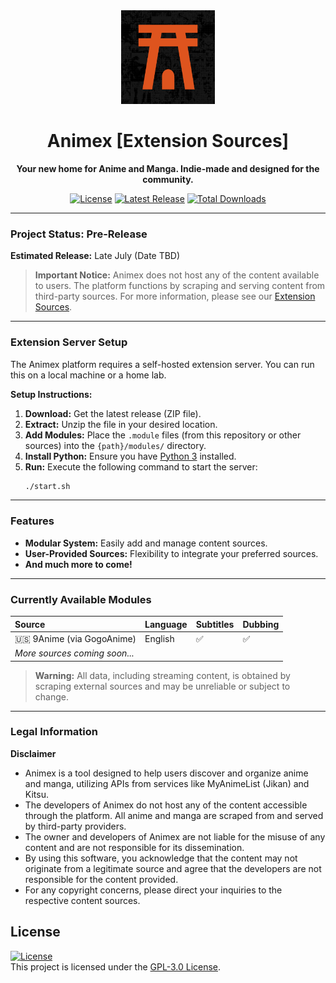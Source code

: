 
<div align="center">
    <img width="150px" src="https://raw.githubusercontent.com/Animex-App/Animex/refs/heads/main/assets/icon.png" alt="Animex Logo"/>
    <h1 style="border-bottom: none;">Animex [Extension Sources]</h1>
    <p><strong>Your new home for Anime and Manga. Indie-made and designed for the community.</strong></p>
</div>

<div align="center">
    <a href="https://github.com/Animex-App/Animex/blob/main/LICENSE"><img alt="License" src="https://img.shields.io/github/license/Animex-App/Animex?style=for-the-badge&labelColor=1a1d24"></a>
    <a href="https://github.com/Animex-App/Animex-Desktop/releases"><img alt="Latest Release" src="https://img.shields.io/github/v/release/Animex-App/Animex-Desktop?style=for-the-badge&labelColor=1a1d24"></a>
    <a href="https://github.com/Animex-App/Animex/releases"><img alt="Total Downloads" src="https://img.shields.io/github/downloads/Animex-App/Animex/total?style=for-the-badge&labelColor=1a1d24"></a>
</div>

---

### **Project Status: Pre-Release**

**Estimated Release:** Late July (Date TBD)

> **Important Notice:** Animex does not host any of the content available to users. The platform functions by scraping and serving content from third-party sources. For more information, please see our [Extension Sources](https://github.com/Animex-App/Extension-Servers).

---

### **Extension Server Setup**

The Animex platform requires a self-hosted extension server. You can run this on a local machine or a home lab.

**Setup Instructions:**

1.  **Download:** Get the latest release (ZIP file).
2.  **Extract:** Unzip the file in your desired location.
3.  **Add Modules:** Place the `.module` files (from this repository or other sources) into the `{path}/modules/` directory.
4.  **Install Python:** Ensure you have [Python 3](https://www.python.org/downloads/) installed.
5.  **Run:** Execute the following command to start the server:
    ```bash
    ./start.sh
    ```

---

### **Features**

*   **Modular System:** Easily add and manage content sources.
*   **User-Provided Sources:** Flexibility to integrate your preferred sources.
*   **And much more to come!**

---

### **Currently Available Modules**

| Source | Language | Subtitles | Dubbing |
| :--- | :--- | :--- | :--- |
| 🇺🇸 9Anime (via GogoAnime) | English | ✅ | ✅ |
| *More sources coming soon...* | | | |

> **Warning:** All data, including streaming content, is obtained by scraping external sources and may be unreliable or subject to change.

---

### **Legal Information**

**Disclaimer**

*   Animex is a tool designed to help users discover and organize anime and manga, utilizing APIs from services like MyAnimeList (Jikan) and Kitsu.
*   The developers of Animex do not host any of the content accessible through the platform. All anime and manga are scraped from and served by third-party providers.
*   The owner and developers of Animex are not liable for the misuse of any content and are not responsible for its dissemination.
*   By using this software, you acknowledge that the content may not originate from a legitimate source and agree that the developers are not responsible for the content provided.
*   For any copyright concerns, please direct your inquiries to the respective content sources.

**License**
---
<a href="https://github.com/Animex-App/Animex/blob/main/LICENSE"><img alt="License" src="https://img.shields.io/github/license/Animex-App/Animex?style=for-the-badge&labelColor=1a1d24"></a>
<br>
This project is licensed under the [GPL-3.0 License](https://www.gnu.org/licenses/gpl-3.0.html#license-text).
